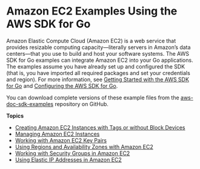 # Amazon EC2 Examples Using the AWS SDK for Go<a name="using-ec2-with-go-sdk"></a>

Amazon Elastic Compute Cloud \(Amazon EC2\) is a web service that provides resizable computing capacity—literally servers in Amazon’s data centers—that you use to build and host your software systems\. The AWS SDK for Go examples can integrate Amazon EC2 into your Go applications\. The examples assume you have already set up and configured the SDK \(that is, you have imported all required packages and set your credentials and region\)\. For more information, see [Getting Started with the AWS SDK for Go](setting-up.md) and [Configuring the AWS SDK for Go](configuring-sdk.md)\.

You can download complete versions of these example files from the [aws\-doc\-sdk\-examples](https://github.com/awsdocs/aws-doc-sdk-examples/tree/master/go/example_code/s3) repository on GitHub\.

**Topics**
+ [Creating Amazon EC2 Instances with Tags or without Block Devices](ec2-example-create-images.md)
+ [Managing Amazon EC2 Instances](ec2-example-manage-instances.md)
+ [Working with Amazon EC2 Key Pairs](ec2-example-working-with-key-pairs.md)
+ [Using Regions and Availability Zones with Amazon EC2](ec2-example-regions-availability-zones.md)
+ [Working with Security Groups in Amazon EC2](ec2-example-security-groups.md)
+ [Using Elastic IP Addresses in Amazon EC2](ec2-example-elastic-ip-addresses.md)